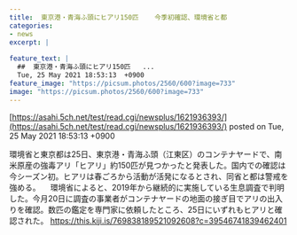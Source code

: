 ```yaml
---
title:  東京港・青海ふ頭にヒアリ150匹    今季初確認、環境省と都  
categories:
- news
excerpt: |
  
feature_text: |
  ##  東京港・青海ふ頭にヒアリ150匹   ...
  Tue, 25 May 2021 18:53:13  +0900
feature_image: "https://picsum.photos/2560/600?image=733"
image: "https://picsum.photos/2560/600?image=733"
---
```


[https://asahi.5ch.net/test/read.cgi/newsplus/1621936393/](https://asahi.5ch.net/test/read.cgi/newsplus/1621936393/)
posted on Tue, 25 May 2021 18:53:13  +0900

<!--more-->

環境省と東京都は25日、東京港・青海ふ頭（江東区）のコンテナヤードで、南米原産の強毒アリ「ヒアリ」約150匹が見つかったと発表した。国内での確認は今シーズン初。ヒアリは春ごろから活動が活発になるとされ、同省と都は警戒を強める。 　環境省によると、2019年から継続的に実施している生息調査で判明した。今月20日に調査の事業者がコンテナヤードの地面の接ぎ目でアリの出入りを確認。数匹の鑑定を専門家に依頼したところ、25日にいずれもヒアリと確認された。 https://this.kiji.is/769838189521092608?c=39546741839462401
